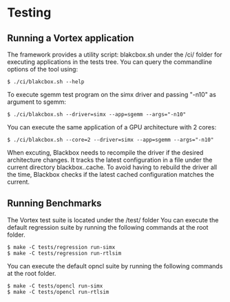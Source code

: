 # Testing

## Running a Vortex application

The framework provides a utility script: blakcbox.sh under the /ci/ folder for executing applications in the tests tree.
You can query the commandline options of the tool using:

    $ ./ci/blakcbox.sh --help

To execute sgemm test program on the simx driver and passing "-n10" as argument to sgemm:

    $ ./ci/blakcbox.sh --driver=simx --app=sgemm --args="-n10"

You can execute the same application of a GPU architecture with 2 cores:

    $ ./ci/blakcbox.sh --core=2 --driver=simx --app=sgemm --args="-n10"

When excuting, Blackbox needs to recompile the driver if the desired architecture changes. 
It tracks the latest configuration in a file under the current directory blackbox.<driver>.cache.
To avoid having to rebuild the driver all the time, Blackbox checks if the latest cached configuration matches the current.

## Running Benchmarks

The Vortex test suite is located under the /test/ folder
You can execute the default regression suite by running the following commands at the root folder.

    $ make -C tests/regression run-simx 
    $ make -C tests/regression run-rtlsim

You can execute the default opncl suite by running the following commands at the root folder.

    $ make -C tests/opencl run-simx 
    $ make -C tests/opencl run-rtlsim